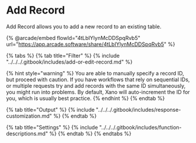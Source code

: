 # Add Record

Add Record allows you to add a new record to an existing table.

{% @arcade/embed flowId="4tLbIYlynMcDDSpqRvb5" url="https://app.arcade.software/share/4tLbIYlynMcDDSpqRvb5" %}



{% tabs %}
{% tab title="Filter" %}
{% include "../../../.gitbook/includes/add-or-edit-record.md" %}

{% hint style="warning" %}
You are able to manually specify a record ID, but proceed with caution. If you have workflows that rely on sequential IDs, or multiple requests try and add records with the same ID simultaneously, you might run into problems. By default, Xano will auto-increment the ID for you, which is usually best practice.
{% endhint %}
{% endtab %}

{% tab title="Output" %}
{% include "../../../.gitbook/includes/response-customization.md" %}
{% endtab %}

{% tab title="Settings" %}
{% include "../../../.gitbook/includes/function-descriptions.md" %}
{% endtab %}
{% endtabs %}

